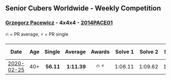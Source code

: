 ## Senior Cubers Worldwide - Weekly Competition
### [Grzegorz Pacewicz](../grzegorz_pacewicz.md) - 4x4x4 - [2014PACE01](https://www.worldcubeassociation.org/persons/2014PACE01?event=444)

🔥 = PR average, ⚡ = PR single

| Date | Age | Single | Average | Awards | Solve 1 | Solve 2 | Solve 3 | Solve 4 | Solve 5 | Video |
| :--: | :--: | --: | --: | :--: | --: | --: | --: | --: | --: | :-- |
| [2020-02-25](../../results/444/2020-02-25.md) | 40+ | **56.11** | **1:11.39** | 🔥 ⚡ | 1:06.11 | 1:09.62 | 1:23.01 | **56.11** | 1:18.43 | |


<!-- Global site tag (gtag.js) - Google Analytics -->
<script async src="https://www.googletagmanager.com/gtag/js?id=UA-86348435-3"></script>
<script>window.dataLayer = window.dataLayer || []; function gtag() {dataLayer.push(arguments);} gtag('js', new Date()); gtag('config', 'UA-86348435-3');</script>
